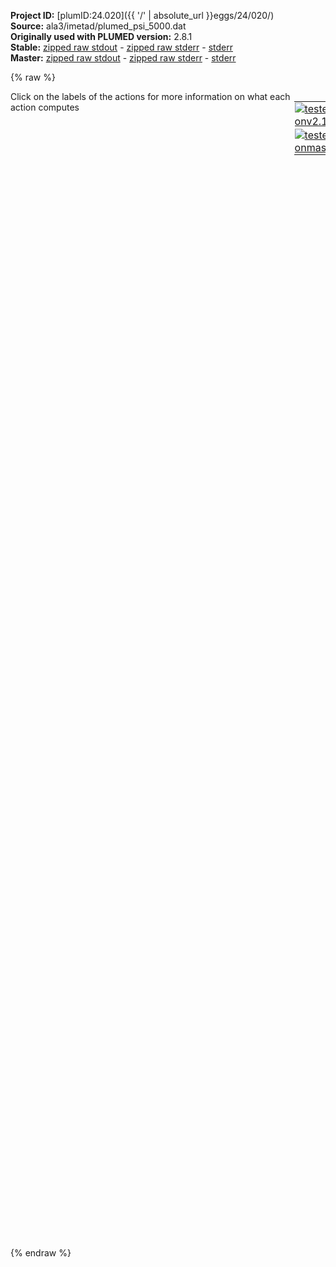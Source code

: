 **Project ID:** [plumID:24.020]({{ '/' | absolute_url }}eggs/24/020/)  
**Source:** ala3/imetad/plumed_psi_5000.dat  
**Originally used with PLUMED version:** 2.8.1  
**Stable:** [zipped raw stdout](plumed_psi_5000.dat.plumed.stdout.txt.zip) - [zipped raw stderr](plumed_psi_5000.dat.plumed.stderr.txt.zip) - [stderr](plumed_psi_5000.dat.plumed.stderr)  
**Master:** [zipped raw stdout](plumed_psi_5000.dat.plumed_master.stdout.txt.zip) - [zipped raw stderr](plumed_psi_5000.dat.plumed_master.stderr.txt.zip) - [stderr](plumed_psi_5000.dat.plumed_master.stderr)  

{% raw %}
<div style="width: 100%; float:left">
<div style="width: 90%; float:left" id="value_details_data/ala3/imetad/plumed_psi_5000.dat"> Click on the labels of the actions for more information on what each action computes </div>
<div style="width: 10%; float:left"><table><tr><td style="padding:1px"><a href="plumed_psi_5000.dat.plumed.stderr"><img src="https://img.shields.io/badge/v2.10-passing-green.svg" alt="tested onv2.10" /></a></td></tr><tr><td style="padding:1px"><a href="plumed_psi_5000.dat.plumed_master.stderr"><img src="https://img.shields.io/badge/master-passing-green.svg" alt="tested onmaster" /></a></td></tr></table></div></div>
<pre style="width=97%;">
<span class="plumedtooltip" style="color:blue"># vim:ft=plumed<span class="right">Enables syntax highlighting for PLUMED files in vim. See <a href="https://www.plumed.org/doc-master/user-doc/html/_vim_syntax.html">here for more details. </a><i></i></span></span>
<br/><b name="data/ala3/imetad/plumed_psi_5000.datphi-1" onclick='showPath("data/ala3/imetad/plumed_psi_5000.dat","data/ala3/imetad/plumed_psi_5000.datphi-1","data/ala3/imetad/plumed_psi_5000.datphi-1","black")'>phi-1</b><span style="display:none;" id="data/ala3/imetad/plumed_psi_5000.datphi-1">The TORSION action with label <b>phi-1</b> calculates the following quantities:<table  align="center" frame="void" width="95%" cellpadding="5%"><tr><td width="5%"><b> Quantity </b>  </td><td width="5%"><b> Type </b>  </td><td><b> Description </b> </td></tr><tr><td width="5%">phi-1</td><td width="5%"><font color="black">scalar</font></td><td>the TORSION involving these atoms</td></tr></table></span>:   <span class="plumedtooltip" style="color:green">TORSION<span class="right">Calculate a torsional angle. <a href="https://www.plumed.org/doc-master/user-doc/html/_t_o_r_s_i_o_n.html" style="color:green">More details</a><i></i></span></span> <span class="plumedtooltip">ATOMS<span class="right">the four atoms involved in the torsional angle<i></i></span></span>=5,7,9,15     
<b name="data/ala3/imetad/plumed_psi_5000.datpsi-1" onclick='showPath("data/ala3/imetad/plumed_psi_5000.dat","data/ala3/imetad/plumed_psi_5000.datpsi-1","data/ala3/imetad/plumed_psi_5000.datpsi-1","black")'>psi-1</b><span style="display:none;" id="data/ala3/imetad/plumed_psi_5000.datpsi-1">The TORSION action with label <b>psi-1</b> calculates the following quantities:<table  align="center" frame="void" width="95%" cellpadding="5%"><tr><td width="5%"><b> Quantity </b>  </td><td width="5%"><b> Type </b>  </td><td><b> Description </b> </td></tr><tr><td width="5%">psi-1</td><td width="5%"><font color="black">scalar</font></td><td>the TORSION involving these atoms</td></tr></table></span>:   <span class="plumedtooltip" style="color:green">TORSION<span class="right">Calculate a torsional angle. <a href="https://www.plumed.org/doc-master/user-doc/html/_t_o_r_s_i_o_n.html" style="color:green">More details</a><i></i></span></span> <span class="plumedtooltip">ATOMS<span class="right">the four atoms involved in the torsional angle<i></i></span></span>=7,9,15,17    
<b name="data/ala3/imetad/plumed_psi_5000.datphi-2" onclick='showPath("data/ala3/imetad/plumed_psi_5000.dat","data/ala3/imetad/plumed_psi_5000.datphi-2","data/ala3/imetad/plumed_psi_5000.datphi-2","black")'>phi-2</b><span style="display:none;" id="data/ala3/imetad/plumed_psi_5000.datphi-2">The TORSION action with label <b>phi-2</b> calculates the following quantities:<table  align="center" frame="void" width="95%" cellpadding="5%"><tr><td width="5%"><b> Quantity </b>  </td><td width="5%"><b> Type </b>  </td><td><b> Description </b> </td></tr><tr><td width="5%">phi-2</td><td width="5%"><font color="black">scalar</font></td><td>the TORSION involving these atoms</td></tr></table></span>:   <span class="plumedtooltip" style="color:green">TORSION<span class="right">Calculate a torsional angle. <a href="https://www.plumed.org/doc-master/user-doc/html/_t_o_r_s_i_o_n.html" style="color:green">More details</a><i></i></span></span> <span class="plumedtooltip">ATOMS<span class="right">the four atoms involved in the torsional angle<i></i></span></span>=15,17,19,25  
<b name="data/ala3/imetad/plumed_psi_5000.datpsi-2" onclick='showPath("data/ala3/imetad/plumed_psi_5000.dat","data/ala3/imetad/plumed_psi_5000.datpsi-2","data/ala3/imetad/plumed_psi_5000.datpsi-2","black")'>psi-2</b><span style="display:none;" id="data/ala3/imetad/plumed_psi_5000.datpsi-2">The TORSION action with label <b>psi-2</b> calculates the following quantities:<table  align="center" frame="void" width="95%" cellpadding="5%"><tr><td width="5%"><b> Quantity </b>  </td><td width="5%"><b> Type </b>  </td><td><b> Description </b> </td></tr><tr><td width="5%">psi-2</td><td width="5%"><font color="black">scalar</font></td><td>the TORSION involving these atoms</td></tr></table></span>:   <span class="plumedtooltip" style="color:green">TORSION<span class="right">Calculate a torsional angle. <a href="https://www.plumed.org/doc-master/user-doc/html/_t_o_r_s_i_o_n.html" style="color:green">More details</a><i></i></span></span> <span class="plumedtooltip">ATOMS<span class="right">the four atoms involved in the torsional angle<i></i></span></span>=17,19,25,27  
<b name="data/ala3/imetad/plumed_psi_5000.datphi-3" onclick='showPath("data/ala3/imetad/plumed_psi_5000.dat","data/ala3/imetad/plumed_psi_5000.datphi-3","data/ala3/imetad/plumed_psi_5000.datphi-3","black")'>phi-3</b><span style="display:none;" id="data/ala3/imetad/plumed_psi_5000.datphi-3">The TORSION action with label <b>phi-3</b> calculates the following quantities:<table  align="center" frame="void" width="95%" cellpadding="5%"><tr><td width="5%"><b> Quantity </b>  </td><td width="5%"><b> Type </b>  </td><td><b> Description </b> </td></tr><tr><td width="5%">phi-3</td><td width="5%"><font color="black">scalar</font></td><td>the TORSION involving these atoms</td></tr></table></span>:   <span class="plumedtooltip" style="color:green">TORSION<span class="right">Calculate a torsional angle. <a href="https://www.plumed.org/doc-master/user-doc/html/_t_o_r_s_i_o_n.html" style="color:green">More details</a><i></i></span></span> <span class="plumedtooltip">ATOMS<span class="right">the four atoms involved in the torsional angle<i></i></span></span>=25,27,29,35  
<b name="data/ala3/imetad/plumed_psi_5000.datpsi-3" onclick='showPath("data/ala3/imetad/plumed_psi_5000.dat","data/ala3/imetad/plumed_psi_5000.datpsi-3","data/ala3/imetad/plumed_psi_5000.datpsi-3","black")'>psi-3</b><span style="display:none;" id="data/ala3/imetad/plumed_psi_5000.datpsi-3">The TORSION action with label <b>psi-3</b> calculates the following quantities:<table  align="center" frame="void" width="95%" cellpadding="5%"><tr><td width="5%"><b> Quantity </b>  </td><td width="5%"><b> Type </b>  </td><td><b> Description </b> </td></tr><tr><td width="5%">psi-3</td><td width="5%"><font color="black">scalar</font></td><td>the TORSION involving these atoms</td></tr></table></span>:   <span class="plumedtooltip" style="color:green">TORSION<span class="right">Calculate a torsional angle. <a href="https://www.plumed.org/doc-master/user-doc/html/_t_o_r_s_i_o_n.html" style="color:green">More details</a><i></i></span></span> <span class="plumedtooltip">ATOMS<span class="right">the four atoms involved in the torsional angle<i></i></span></span>=27,29,35,37  

<span id="data/ala3/imetad/plumed_psi_5000.datdefmtd_short"><span class="plumedtooltip" style="color:green">METAD<span class="right">Used to performed metadynamics on one or more collective variables. This action has <a class="toggler" href='javascript:;' onclick='toggleDisplay("data/ala3/imetad/plumed_psi_5000.datdefmtd");'>hidden defaults</a>. <a href="https://www.plumed.org/doc-master/user-doc/html/_m_e_t_a_d.html">More details</a><i></i></span></span> ...
  <span class="plumedtooltip">LABEL<span class="right">a label for the action so that its output can be referenced in the input to other actions<i></i></span></span>=<b name="data/ala3/imetad/plumed_psi_5000.datmtd" onclick='showPath("data/ala3/imetad/plumed_psi_5000.dat","data/ala3/imetad/plumed_psi_5000.datmtd","data/ala3/imetad/plumed_psi_5000.datmtd","black")'>mtd</b><span style="display:none;" id="data/ala3/imetad/plumed_psi_5000.datmtd">The METAD action with label <b>mtd</b> calculates the following quantities:<table  align="center" frame="void" width="95%" cellpadding="5%"><tr><td width="5%"><b> Quantity </b>  </td><td width="5%"><b> Type </b>  </td><td><b> Description </b> </td></tr><tr><td width="5%">mtd.bias</td><td width="5%"><font color="black">scalar</font></td><td>the instantaneous value of the bias potential</td></tr><tr><td width="5%">mtd.acc</td><td width="5%"><font color="black">scalar</font></td><td>the metadynamics acceleration factor</td></tr></table></span>

  <span class="plumedtooltip">ARG<span class="right">the labels of the scalars on which the bias will act<i></i></span></span>=<b name="data/ala3/imetad/plumed_psi_5000.datpsi-1">psi-1</b>,<b name="data/ala3/imetad/plumed_psi_5000.datpsi-2">psi-2</b>,<b name="data/ala3/imetad/plumed_psi_5000.datpsi-3">psi-3</b>
  <span class="plumedtooltip">PACE<span class="right">the frequency for hill addition<i></i></span></span>=5000
  <span class="plumedtooltip">SIGMA<span class="right">the widths of the Gaussian hills<i></i></span></span>=0.2,0.2,0.2
  <span class="plumedtooltip">HEIGHT<span class="right">the heights of the Gaussian hills<i></i></span></span>=1.65

  <span class="plumedtooltip">BIASFACTOR<span class="right">use well tempered metadynamics and use this bias factor<i></i></span></span>=5
  <span class="plumedtooltip">TEMP<span class="right">the system temperature - this is only needed if you are doing well-tempered metadynamics<i></i></span></span>=400
  <span class="plumedtooltip">GRID_MIN<span class="right">the lower bounds for the grid<i></i></span></span>=-pi,-pi,-pi
  <span class="plumedtooltip">GRID_MAX<span class="right">the upper bounds for the grid<i></i></span></span>=pi,pi,pi
  <span class="plumedtooltip">GRID_BIN<span class="right">the number of bins for the grid<i></i></span></span>=500,500,500
  <span style="color:blue" class="comment"># CALC_RCT</span>
  <span style="color:blue" class="comment"># RCT_USTRIDE=50</span>
  <span class="plumedtooltip">ACCELERATION<span class="right"> Set to TRUE if you want to compute the metadynamics acceleration factor<i></i></span></span>
... METAD
</span><span id="data/ala3/imetad/plumed_psi_5000.datdefmtd_long" style="display:none;"><span class="plumedtooltip" style="color:green">METAD<span class="right">Used to performed metadynamics on one or more collective variables. This action uses the <a class="toggler" href='javascript:;' onclick='toggleDisplay("data/ala3/imetad/plumed_psi_5000.datdefmtd");'>defaults shown here</a>. <a href="https://www.plumed.org/doc-master/user-doc/html/_m_e_t_a_d.html">More details</a><i></i></span></span> ...
  <span class="plumedtooltip">LABEL<span class="right">a label for the action so that its output can be referenced in the input to other actions<i></i></span></span>=<b name="data/ala3/imetad/plumed_psi_5000.datmtd" onclick='showPath("data/ala3/imetad/plumed_psi_5000.dat","data/ala3/imetad/plumed_psi_5000.datmtd","data/ala3/imetad/plumed_psi_5000.datmtd","black")'>mtd</b>

  <span class="plumedtooltip">ARG<span class="right">the labels of the scalars on which the bias will act<i></i></span></span>=<b name="data/ala3/imetad/plumed_psi_5000.datpsi-1">psi-1</b>,<b name="data/ala3/imetad/plumed_psi_5000.datpsi-2">psi-2</b>,<b name="data/ala3/imetad/plumed_psi_5000.datpsi-3">psi-3</b>
  <span class="plumedtooltip">PACE<span class="right">the frequency for hill addition<i></i></span></span>=5000
  <span class="plumedtooltip">SIGMA<span class="right">the widths of the Gaussian hills<i></i></span></span>=0.2,0.2,0.2
  <span class="plumedtooltip">HEIGHT<span class="right">the heights of the Gaussian hills<i></i></span></span>=1.65

  <span class="plumedtooltip">BIASFACTOR<span class="right">use well tempered metadynamics and use this bias factor<i></i></span></span>=5
  <span class="plumedtooltip">TEMP<span class="right">the system temperature - this is only needed if you are doing well-tempered metadynamics<i></i></span></span>=400
  <span class="plumedtooltip">GRID_MIN<span class="right">the lower bounds for the grid<i></i></span></span>=-pi,-pi,-pi
  <span class="plumedtooltip">GRID_MAX<span class="right">the upper bounds for the grid<i></i></span></span>=pi,pi,pi
  <span class="plumedtooltip">GRID_BIN<span class="right">the number of bins for the grid<i></i></span></span>=500,500,500
  <span style="color:blue" class="comment"># CALC_RCT</span>
  <span style="color:blue" class="comment"># RCT_USTRIDE=50</span>
  <span class="plumedtooltip">ACCELERATION<span class="right"> Set to TRUE if you want to compute the metadynamics acceleration factor<i></i></span></span>
 <span class="plumedtooltip">FILE<span class="right"> a file in which the list of added hills is stored<i></i></span></span>=HILLS
... METAD
</span><br/><span class="plumedtooltip" style="color:green">COMMITTOR<span class="right">Does a committor analysis. <a href="https://www.plumed.org/doc-master/user-doc/html/_c_o_m_m_i_t_t_o_r.html" style="color:green">More details</a><i></i></span></span> ...
  <span class="plumedtooltip">ARG<span class="right">the labels of the values which is being used to define the committor surface<i></i></span></span>=<b name="data/ala3/imetad/plumed_psi_5000.datphi-1">phi-1</b>,<b name="data/ala3/imetad/plumed_psi_5000.datphi-2">phi-2</b>,<b name="data/ala3/imetad/plumed_psi_5000.datphi-3">phi-3</b>
  <span class="plumedtooltip">BASIN_UL1<span class="right">List of upper limits for basin #<i></i></span></span>=-0.2pi,0.4pi,1.5
  <span class="plumedtooltip">BASIN_LL1<span class="right">List of lower limits for basin #<i></i></span></span>=-0.6pi,0.2pi,0.5
  <span class="plumedtooltip">STRIDE<span class="right"> the frequency with which the CVs are analyzed<i></i></span></span>=500
  <span class="plumedtooltip">FILE<span class="right">the name of the file on which to output the reached basin<i></i></span></span>=PASS
... COMMITTOR
<br/><span style="display:none;" id="data/ala3/imetad/plumed_psi_5000.dat">The COMMITTOR action with label <b></b> calculates something</span><span class="plumedtooltip" style="color:green">PRINT<span class="right">Print quantities to a file. <a href="https://www.plumed.org/doc-master/user-doc/html/_p_r_i_n_t.html" style="color:green">More details</a><i></i></span></span> ...
  <span class="plumedtooltip">ARG<span class="right">the labels of the values that you would like to print to the file<i></i></span></span>=<b name="data/ala3/imetad/plumed_psi_5000.datmtd">mtd.bias</b>,<b name="data/ala3/imetad/plumed_psi_5000.datmtd">mtd.acc</b>
  <span class="plumedtooltip">STRIDE<span class="right"> the frequency with which the quantities of interest should be output<i></i></span></span>=500
  <span class="plumedtooltip">FILE<span class="right">the name of the file on which to output these quantities<i></i></span></span>=COLVAR
... PRINT
</pre>
{% endraw %}
